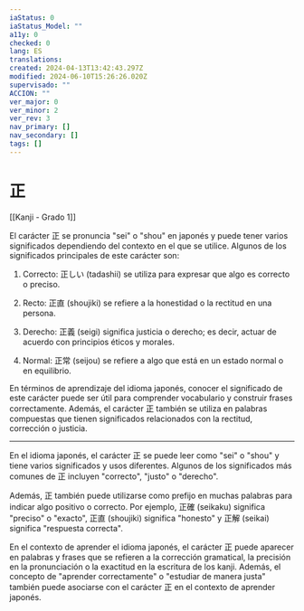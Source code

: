 ```yaml
---
iaStatus: 0
iaStatus_Model: ""
a11y: 0
checked: 0
lang: ES
translations: 
created: 2024-04-13T13:42:43.297Z
modified: 2024-06-10T15:26:26.020Z
supervisado: ""
ACCION: ""
ver_major: 0
ver_minor: 2
ver_rev: 3
nav_primary: []
nav_secondary: []
tags: []
---
```

# 正

[[Kanji - Grado 1]]

El carácter 正 se pronuncia "sei" o "shou" en japonés y puede tener varios significados dependiendo del contexto en el que se utilice. Algunos de los significados principales de este carácter son:

1. Correcto: 正しい (tadashii) se utiliza para expresar que algo es correcto o preciso.

2. Recto: 正直 (shoujiki) se refiere a la honestidad o la rectitud en una persona.

3. Derecho: 正義 (seigi) significa justicia o derecho; es decir, actuar de acuerdo con principios éticos y morales.

4. Normal: 正常 (seijou) se refiere a algo que está en un estado normal o en equilibrio.

En términos de aprendizaje del idioma japonés, conocer el significado de este carácter puede ser útil para comprender vocabulario y construir frases correctamente. Además, el carácter 正 también se utiliza en palabras compuestas que tienen significados relacionados con la rectitud, corrección o justicia.

---

En el idioma japonés, el carácter 正 se puede leer como "sei" o "shou" y tiene varios significados y usos diferentes. Algunos de los significados más comunes de 正 incluyen "correcto", "justo" o "derecho".

Además, 正 también puede utilizarse como prefijo en muchas palabras para indicar algo positivo o correcto. Por ejemplo, 正確 (seikaku) significa "preciso" o "exacto", 正直 (shoujiki) significa "honesto" y 正解 (seikai) significa "respuesta correcta".

En el contexto de aprender el idioma japonés, el carácter 正 puede aparecer en palabras y frases que se refieren a la corrección gramatical, la precisión en la pronunciación o la exactitud en la escritura de los kanji. Además, el concepto de "aprender correctamente" o "estudiar de manera justa" también puede asociarse con el carácter 正 en el contexto de aprender japonés.
